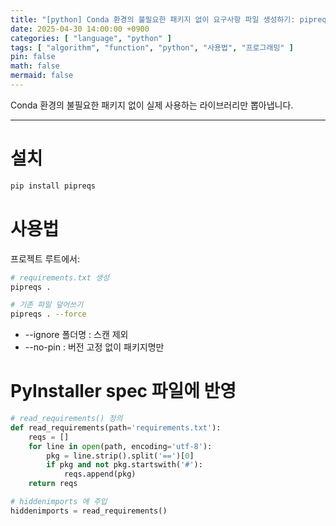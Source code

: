 ```yaml
---
title: "[python] Conda 환경의 불필요한 패키지 없이 요구사항 파일 생성하기: pipreqs 활용 가이드"
date: 2025-04-30 14:00:00 +0900
categories: [ "language", "python" ]
tags: [ "algorithm", "function", "python", "사용법", "프로그래밍" ]
pin: false
math: false
mermaid: false
---
```


Conda 환경의 불필요한 패키지 없이 실제 사용하는 라이브러리만 뽑아냅니다.

---

# 설치

```bash
pip install pipreqs
```

# 사용법

프로젝트 루트에서:

```bash
# requirements.txt 생성
pipreqs .

# 기존 파일 덮어쓰기
pipreqs . --force
```

* --ignore 폴더명 : 스캔 제외
* --no-pin : 버전 고정 없이 패키지명만

# PyInstaller spec 파일에 반영

```python
# read_requirements() 정의
def read_requirements(path='requirements.txt'):
    reqs = []
    for line in open(path, encoding='utf-8'):
        pkg = line.strip().split('==')[0]
        if pkg and not pkg.startswith('#'):
            reqs.append(pkg)
    return reqs

# hiddenimports 에 주입
hiddenimports = read_requirements()
```
